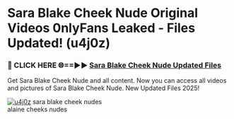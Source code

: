# Sara Blake Cheek Nude Original Videos 0nlyFans Leaked - Files Updated! (u4j0z)

<h3>🔴 CLICK HERE 🌐==►► <a href="https://tinyurl.com/4mcuefdz" rel="nofollow">Sara Blake Cheek Nude Updated Files</a></h3>

Get Sara Blake Cheek Nude and all content. Now you can access all videos and pictures of Sara Blake Cheek Nude. New Updated Files 2025!

[![u4j0z](https://i.imgur.com/StAQSOY.gif)](https://tinyurl.com/4mcuefdz)
sara blake cheek nudes<br>
alaine cheeks nudes